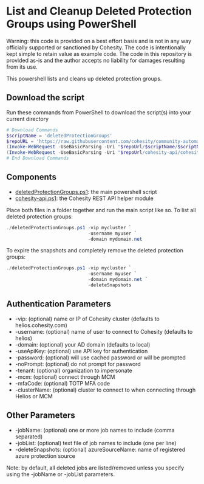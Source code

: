 # List and Cleanup Deleted Protection Groups using PowerShell

Warning: this code is provided on a best effort basis and is not in any way officially supported or sanctioned by Cohesity. The code is intentionally kept simple to retain value as example code. The code in this repository is provided as-is and the author accepts no liability for damages resulting from its use.

This powershell lists and cleans up deleted protection groups.

## Download the script

Run these commands from PowerShell to download the script(s) into your current directory

```powershell
# Download Commands
$scriptName = 'deletedProtectionGroups'
$repoURL = 'https://raw.githubusercontent.com/cohesity/community-automation-samples/main/powershell'
(Invoke-WebRequest -UseBasicParsing -Uri "$repoUrl/$scriptName/$scriptName.ps1").content | Out-File "$scriptName.ps1"; (Get-Content "$scriptName.ps1") | Set-Content "$scriptName.ps1"
(Invoke-WebRequest -UseBasicParsing -Uri "$repoUrl/cohesity-api/cohesity-api.ps1").content | Out-File cohesity-api.ps1; (Get-Content cohesity-api.ps1) | Set-Content cohesity-api.ps1
# End Download Commands
```

## Components

* [deletedProtectionGroups.ps1](https://raw.githubusercontent.com/cohesity/community-automation-samples/main/powershell/deletedProtectionGroups/deletedProtectionGroups.ps1): the main powershell script
* [cohesity-api.ps1](https://raw.githubusercontent.com/cohesity/community-automation-samples/main/powershell/cohesity-api/cohesity-api.ps1): the Cohesity REST API helper module

Place both files in a folder together and run the main script like so. To list all deleted protection groups:

```powershell
./deletedProtectionGroups.ps1 -vip mycluster `
                              -username myuser `
                              -domain mydomain.net
```

To expire the snapshots and completely remove the deleted protection groups:

```powershell
./deletedProtectionGroups.ps1 -vip mycluster `
                              -username myuser `
                              -domain mydomain.net `
                              -deleteSnapshots
```

## Authentication Parameters

* -vip: (optional) name or IP of Cohesity cluster (defaults to helios.cohesity.com)
* -username: (optional) name of user to connect to Cohesity (defaults to helios)
* -domain: (optional) your AD domain (defaults to local)
* -useApiKey: (optional) use API key for authentication
* -password: (optional) will use cached password or will be prompted
* -noPrompt: (optional) do not prompt for password
* -tenant: (optional) organization to impersonate
* -mcm: (optional) connect through MCM
* -mfaCode: (optional) TOTP MFA code
* -clusterName: (optional) cluster to connect to when connecting through Helios or MCM

## Other Parameters

* -jobName: (optional) one or more job names to include (comma separated)
* -jobList: (optional) text file of job names to include (one per line)
* -deleteSnapshots: (optional) azureSourceName: name of registered azure protection source

Note: by default, all deleted jobs are listed/removed unless you specify using the -jobName or -jobList parameters.
